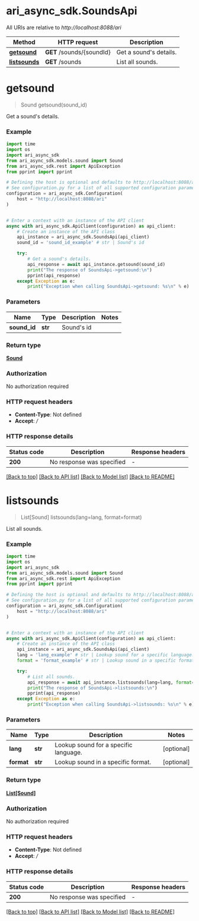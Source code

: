 # ari_async_sdk.SoundsApi

All URIs are relative to *http://localhost:8088/ari*

Method | HTTP request | Description
------------- | ------------- | -------------
[**getsound**](SoundsApi.md#getsound) | **GET** /sounds/{soundId} | Get a sound&#39;s details.
[**listsounds**](SoundsApi.md#listsounds) | **GET** /sounds | List all sounds.


# **getsound**
> Sound getsound(sound_id)

Get a sound's details.

### Example

```python
import time
import os
import ari_async_sdk
from ari_async_sdk.models.sound import Sound
from ari_async_sdk.rest import ApiException
from pprint import pprint

# Defining the host is optional and defaults to http://localhost:8088/ari
# See configuration.py for a list of all supported configuration parameters.
configuration = ari_async_sdk.Configuration(
    host = "http://localhost:8088/ari"
)


# Enter a context with an instance of the API client
async with ari_async_sdk.ApiClient(configuration) as api_client:
    # Create an instance of the API class
    api_instance = ari_async_sdk.SoundsApi(api_client)
    sound_id = 'sound_id_example' # str | Sound's id

    try:
        # Get a sound's details.
        api_response = await api_instance.getsound(sound_id)
        print("The response of SoundsApi->getsound:\n")
        pprint(api_response)
    except Exception as e:
        print("Exception when calling SoundsApi->getsound: %s\n" % e)
```



### Parameters

Name | Type | Description  | Notes
------------- | ------------- | ------------- | -------------
 **sound_id** | **str**| Sound&#39;s id | 

### Return type

[**Sound**](Sound.md)

### Authorization

No authorization required

### HTTP request headers

 - **Content-Type**: Not defined
 - **Accept**: */*

### HTTP response details
| Status code | Description | Response headers |
|-------------|-------------|------------------|
**200** | No response was specified |  -  |

[[Back to top]](#) [[Back to API list]](../README.md#documentation-for-api-endpoints) [[Back to Model list]](../README.md#documentation-for-models) [[Back to README]](../README.md)

# **listsounds**
> List[Sound] listsounds(lang=lang, format=format)

List all sounds.

### Example

```python
import time
import os
import ari_async_sdk
from ari_async_sdk.models.sound import Sound
from ari_async_sdk.rest import ApiException
from pprint import pprint

# Defining the host is optional and defaults to http://localhost:8088/ari
# See configuration.py for a list of all supported configuration parameters.
configuration = ari_async_sdk.Configuration(
    host = "http://localhost:8088/ari"
)


# Enter a context with an instance of the API client
async with ari_async_sdk.ApiClient(configuration) as api_client:
    # Create an instance of the API class
    api_instance = ari_async_sdk.SoundsApi(api_client)
    lang = 'lang_example' # str | Lookup sound for a specific language. (optional)
    format = 'format_example' # str | Lookup sound in a specific format. (optional)

    try:
        # List all sounds.
        api_response = await api_instance.listsounds(lang=lang, format=format)
        print("The response of SoundsApi->listsounds:\n")
        pprint(api_response)
    except Exception as e:
        print("Exception when calling SoundsApi->listsounds: %s\n" % e)
```



### Parameters

Name | Type | Description  | Notes
------------- | ------------- | ------------- | -------------
 **lang** | **str**| Lookup sound for a specific language. | [optional] 
 **format** | **str**| Lookup sound in a specific format. | [optional] 

### Return type

[**List[Sound]**](Sound.md)

### Authorization

No authorization required

### HTTP request headers

 - **Content-Type**: Not defined
 - **Accept**: */*

### HTTP response details
| Status code | Description | Response headers |
|-------------|-------------|------------------|
**200** | No response was specified |  -  |

[[Back to top]](#) [[Back to API list]](../README.md#documentation-for-api-endpoints) [[Back to Model list]](../README.md#documentation-for-models) [[Back to README]](../README.md)

